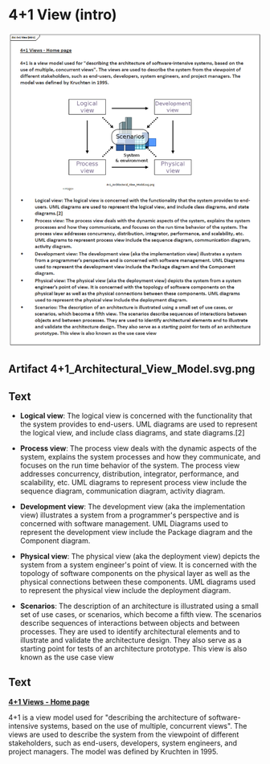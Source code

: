# 4+1 View (intro)

![4+1 View (intro)](4+1View(intro).png)



## Artifact 4+1_Architectural_View_Model.svg.png


## Text 

* <b>Logical view</b>: The logical view is concerned with the functionality that the system provides to end-users. UML diagrams are used to represent the logical view, and include class diagrams, and state diagrams.[2]


* <b>Process view</b>: The process view deals with the dynamic aspects of the system, explains the system processes and how they communicate, and focuses on the run time behavior of the system. The process view addresses concurrency, distribution, integrator, performance, and scalability, etc. UML diagrams to represent process view include the sequence diagram, communication diagram, activity diagram.


* <b>Development view</b>: The development view (aka the implementation view) illustrates a system from a programmer's perspective and is concerned with software management. UML Diagrams used to represent the development view include the Package diagram and the Component diagram.


* <b>Physical view</b>: The physical view (aka the deployment view) depicts the system from a system engineer's point of view. It is concerned with the topology of software components on the physical layer as well as the physical connections between these components. UML diagrams used to represent the physical view include the deployment diagram.


* <b>Scenarios</b>: The description of an architecture is illustrated using a small set of use cases, or scenarios, which become a fifth view. The scenarios describe sequences of interactions between objects and between processes. They are used to identify architectural elements and to illustrate and validate the architecture design. They also serve as a starting point for tests of an architecture prototype. This view is also known as the use case view


## Text 
<b><u>4+1 Views - Home page</u></b>

4+1 is a view model used for "describing the architecture of software-intensive systems, based on the use of multiple, concurrent views". The views are used to describe the system from the viewpoint of different stakeholders, such as end-users, developers, system engineers, and project managers. The model was defined by Kruchten in 1995.

